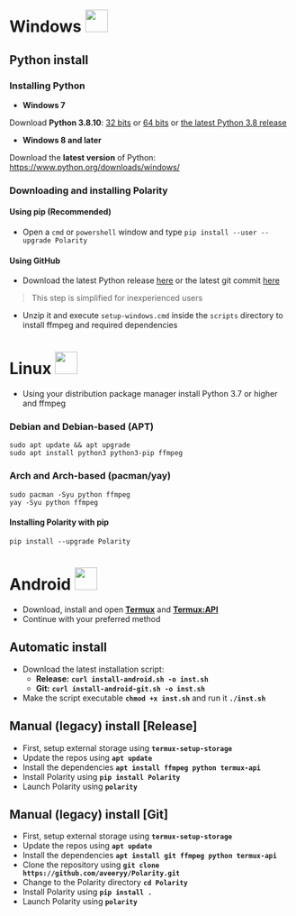 # Windows <img src=https://aveeryy.github.io/icons/small/Windows.png height=40>

## Python install

### Installing Python
* **Windows 7**

Download **Python 3.8.10**: [32 bits](https://www.python.org/ftp/python/3.8.10/python-3.8.10.exe) or [64 bits](https://www.python.org/ftp/python/3.8.10/python-3.8.10-amd64.exe) or [the latest Python 3.8 release](https://www.python.org/downloads/windows/)

* **Windows 8 and later**

Download the **latest version** of Python: https://www.python.org/downloads/windows/

### Downloading and installing Polarity

#### Using pip (Recommended)
- Open a `cmd` or `powershell` window and type `pip install --user --upgrade Polarity`

#### Using GitHub

* Download the latest Python release [here](github.com/aveeryy/polarity/releases/latest) or the latest git commit [here](https://github.com/Aveeryy/Polarity/archive/refs/heads/main.zip)

> This step is simplified for inexperienced users

* Unzip it and execute `setup-windows.cmd` inside the `scripts` directory to install ffmpeg and required dependencies

# Linux <img src=https://aveeryy.github.io/icons/small/Linux.png height=40>

* Using your distribution package manager install Python 3.7 or higher and ffmpeg

### Debian and Debian-based (APT)
    sudo apt update && apt upgrade
    sudo apt install python3 python3-pip ffmpeg

### Arch and Arch-based (pacman/yay)
    sudo pacman -Syu python ffmpeg
    yay -Syu python ffmpeg

#### Installing Polarity with pip

    pip install --upgrade Polarity

    
# Android <img src=https://aveeryy.github.io/icons/small/Android.png height=40>

- Download, install and open **[Termux](https://f-droid.org/en/packages/com.termux/)** and **[Termux:API](https://f-droid.org/en/packages/com.termux.api/)**
- Continue with your preferred method

## Automatic install
- Download the latest installation script:
  - **Release:** **`curl install-android.sh -o inst.sh`**
  - **Git:** **`curl install-android-git.sh -o inst.sh`**
- Make the script executable **`chmod +x inst.sh`** and run it **`./inst.sh`**

## Manual (legacy) install [Release]
- First, setup external storage using **`termux-setup-storage`**
- Update the repos using **`apt update`**
- Install the dependencies **`apt install ffmpeg python termux-api`**
- Install Polarity using **`pip install Polarity`**
- Launch Polarity using **`polarity`**

## Manual (legacy) install [Git]
- First, setup external storage using **`termux-setup-storage`**
- Update the repos using **`apt update`**
- Install the dependencies **`apt install git ffmpeg python termux-api`**
- Clone the repository using **`git clone https://github.com/aveeryy/Polarity.git`**
- Change to the Polarity directory **`cd Polarity`**
- Install Polarity using **`pip install .`**
- Launch Polarity using **`polarity`**